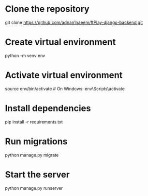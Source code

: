 
# Clone the repository
git clone https://github.com/adnan1naeem/ftPlay-django-backend.git

# Create virtual environment
python -m venv env

# Activate virtual environment
source env/bin/activate  # On Windows: env\Scripts\activate

# Install dependencies
pip install -r requirements.txt

# Run migrations
python manage.py migrate

# Start the server
python manage.py runserver
